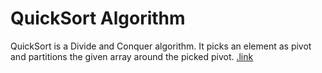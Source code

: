# QuickSort  Algorithm

QuickSort is a Divide and Conquer algorithm. It picks an element as pivot and partitions the given array around the picked pivot.
[.link](https://www.coursera.org/lecture/algorithms-divide-conquer/quicksort-overview-Zt0Ti)
